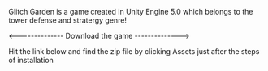 Glitch Garden is a game created in Unity Engine 5.0 which belongs to the tower defense and stratergy genre!

<-------------- Download the game -------------->

Hit the link below and find the zip file by clicking Assets just after the steps of installation
